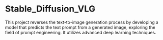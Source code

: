 # Stable_Diffusion_VLG
This project reverses the text-to-image generation process by developing a model that predicts the text prompt from a generated image, exploring the field of prompt engineering. It utilizes advanced deep learning techniques.
